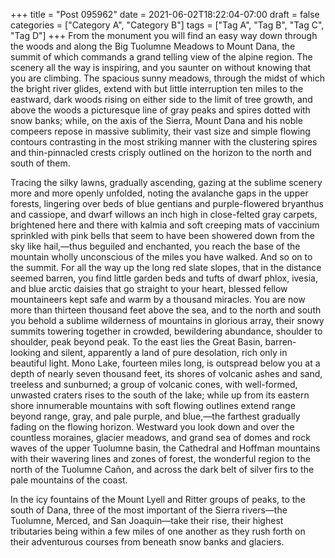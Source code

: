 +++
title = "Post 095962"
date = 2021-06-02T18:22:04-07:00
draft = false
categories = ["Category A", "Category B"]
tags = ["Tag A", "Tag B", "Tag C", "Tag D"]
+++
From the monument you will find an easy way down through the woods and along the Big Tuolumne Meadows to Mount Dana, the summit of which commands a grand telling view of the alpine region. The scenery all the way is inspiring, and you saunter on without knowing that you are climbing. The spacious sunny meadows, through the midst of which the bright river glides, extend with but little interruption ten miles to the eastward, dark woods rising on either side to the limit of tree growth, and above the woods a picturesque line of gray peaks and spires dotted with snow banks; while, on the axis of the Sierra, Mount Dana and his noble compeers repose in massive sublimity, their vast size and simple flowing contours contrasting in the most striking manner with the clustering spires and thin-pinnacled crests crisply outlined on the horizon to the north and south of them.

Tracing the silky lawns, gradually ascending, gazing at the sublime scenery more and more openly unfolded, noting the avalanche gaps in the upper forests, lingering over beds of blue gentians and purple-flowered bryanthus and cassiope, and dwarf willows an inch high in close-felted gray carpets, brightened here and there with kalmia and soft creeping mats of vaccinium sprinkled with pink bells that seem to have been showered down from the sky like hail,—thus beguiled and enchanted, you reach the base of the mountain wholly unconscious of the miles you have walked. And so on to the summit. For all the way up the long red slate slopes, that in the distance seemed barren, you find little garden beds and tufts of dwarf phlox, ivesia, and blue arctic daisies that go straight to your heart, blessed fellow mountaineers kept safe and warm by a thousand miracles. You are now more than thirteen thousand feet above the sea, and to the north and south you behold a sublime wilderness of mountains in glorious array, their snowy summits towering together in crowded, bewildering abundance, shoulder to shoulder, peak beyond peak. To the east lies the Great Basin, barren-looking and silent, apparently a land of pure desolation, rich only in beautiful light. Mono Lake, fourteen miles long, is outspread below you at a depth of nearly seven thousand feet, its shores of volcanic ashes and sand, treeless and sunburned; a group of volcanic cones, with well-formed, unwasted craters rises to the south of the lake; while up from its eastern shore innumerable mountains with soft flowing outlines extend range beyond range, gray, and pale purple, and blue,—the farthest gradually fading on the flowing horizon. Westward you look down and over the countless moraines, glacier meadows, and grand sea of domes and rock waves of the upper Tuolumne basin, the Cathedral and Hoffman mountains with their wavering lines and zones of forest, the wonderful region to the north of the Tuolumne Cañon, and across the dark belt of silver firs to the pale mountains of the coast.

In the icy fountains of the Mount Lyell and Ritter groups of peaks, to the south of Dana, three of the most important of the Sierra rivers—the Tuolumne, Merced, and San Joaquin—take their rise, their highest tributaries being within a few miles of one another as they rush forth on their adventurous courses from beneath snow banks and glaciers.
